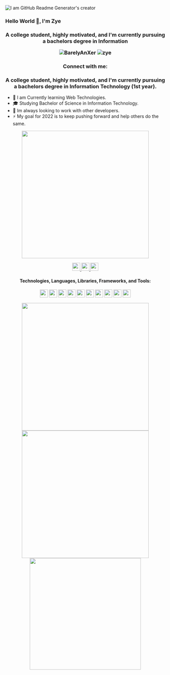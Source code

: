 ![I am GitHub Readme Generator's creator](https://arturssmirnovs.github.io/github-profile-readme-generator/images/banner.png)

### Hello World 👋, I'm  Zye

<h3 align="center">A college student, highly motivated, and I'm currently pursuing a bachelors degree in Information
<p style="text-align: center;">
	<img src="https://komarev.com/ghpvc/?username=BarelyAnXer&label=Profile%20views&color=0e75b6&style=flat" alt="BarelyAnXer" />
	<img src="https://gpvc.arturio.dev/DreamIce-1" alt="zye" />
</p>
<h3 align="center">Connect with me:</h3>

<h3 align="center">A college student, highly motivated, and I'm currently pursuing a bachelors degree in Information
Technology (1st year).</h3>

- 🌱 I am Currently learning Web Technologies.
- 🎓 Studying Bachelor of Science in Information Technology.
- 👯 Im always looking to work with other developers.
- ⚡ My goal for 2022 is to keep pushing forward and help others do the same.

<!--- 📌 Checkout my pinned repositories for some work I am very proud of. -->

<div style="text-align: center;"> 
<img width="400" src="https://readme-typing-svg.herokuapp.com?size=25&duration=3000&lines=Never+Gonna+Give+You+Up;Never+Gonna+Let+You+Down+;Never+Gonna+Run+Around+And+Desert+You;Never+Gonna+Make+You+Cry;Never+Gonna+Say+Goodbye;Never+Gonna+Tell+A+Lie+And+Hurt+You"  alt=""/>
</div>


<p style="text-align: center;"> 
    <a href="https://twitter.com/BarelyAnXer">
		<img src="https://img.shields.io/badge/Twitter-%231DA1F2.svg?style=for-the-badge&logo=Twitter&logoColor=white" height="25"  alt=""/>
	</a> 
	<a href="https://www.linkedin.com/in/christian-gazzingan">
		<img src="https://img.shields.io/badge/LinkedIn-%230077B5.svg?style=for-the-badge&logo=linkedin&logoColor=white" height="25"  alt=""/>
	</a>
    <a href="https://www.facebook.com/zye.gazzingan.12"> 
        <img src="https://img.shields.io/badge/Facebook-%231877F2.svg?style=for-the-badge&logo=Facebook&logoColor=white" height="25"  alt=""/>
    </a>

[//]: # (missing accounts :tiktok, instagram, etc)

</p>

<h4 align="center">Technologies, Languages, Libraries, Frameworks, and Tools:</h4>

<p style="text-align: center;">
<img src="https://img.shields.io/badge/html5-%23E34F26.svg?style=for-the-badge&logo=html5&logoColor=white" height="25" alt=""/> 
<img src="https://img.shields.io/badge/css3-%231572B6.svg?style=for-the-badge&logo=css3&logoColor=white" height="25" alt=""/> 
<img src="https://img.shields.io/badge/javascript-%23323330.svg?style=for-the-badge&logo=javascript&logoColor=%23F7DF1E" height="25" alt=""/>
<img src="https://img.shields.io/badge/react-%2320232a.svg?style=for-the-badge&logo=react&logoColor=%2361DAFB" height="25" alt=""/> 
<img src="https://img.shields.io/badge/tailwindcss-%2338B2AC.svg?style=for-the-badge&logo=tailwind-css&logoColor=white" height="25" alt=""/> 
<img src="https://img.shields.io/badge/node.js-%2343853D.svg?style=for-the-badge&logo=node.js&logoColor=white" height="25" alt=""/> 
<img src="https://img.shields.io/badge/express.js-%23404d59.svg?style=for-the-badge&logo=express&logoColor=%2361DAFB" height="25" alt=""/> 
<img src="https://img.shields.io/badge/MongoDB-%234ea94b.svg?style=for-the-badge&logo=mongodb&logoColor=white" height="25" alt=""/>
<img src="https://img.shields.io/badge/java-darkblue.svg?style=for-the-badge&logo=java&logoColor=white" height="25" alt=""/> 
<img src="https://img.shields.io/badge/git-%23F05033.svg?style=for-the-badge&logo=git&logoColor=white" height="25" alt=""/> 
</p> 



<div style="text-align: center;">
<img width="400" src="https://github-readme-streak-stats.herokuapp.com/?user=BarelyAnXer&hide_border=true&show_icons=true&currStreakNum=58A6FF&sideNums=58A6FF&border=1F6FEB&currStreakLabel=C3D1D9&background=0D1117&sideLabels=C3D1D9&dates=58A6FF"  alt=""/>
<img width="400" src="https://github-readme-stats.vercel.app/api?username=BarelyAnXer&show_icons=truecount_private=true&include_all_commits=true&show_icons=true&hide_border=true&title_color=58A6FF&icon_color=1F6FEB&text_color=C3D1D9&bg_color=0D1117"  alt=""/>
</div>

<div style="text-align: center;"> 
<img width="350" src="https://github-readme-stats.vercel.app/api/top-langs/?username=BarelyAnXer&layout=compact&langs_count=8&theme=onedark&hide_border=true&hide=java,dart&title_color=58A6FF&icon_color=1F6FEB&text_color=C3D1D9&bg_color=0D1117"  alt=""/>

[//]: # (<img width="450" src="https://github-readme-stats.vercel.app/api/wakatime?username=[username]&layout=compact&langs_count=10&theme=onedark&hide_border=true&hide=java,dart&title_color=58A6FF&icon_color=1F6FEB&text_color=C3D1D9&bg_color=0D1117"  alt=""/>  )

</div>
